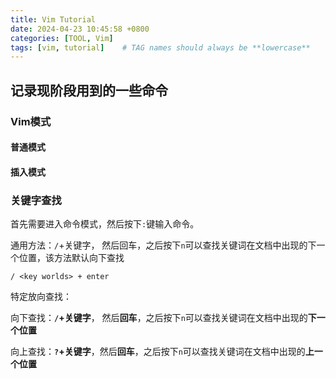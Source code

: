 ```yaml
---
title: Vim Tutorial
date: 2024-04-23 10:45:58 +0800
categories: [TOOL, Vim]
tags: [vim, tutorial]    # TAG names should always be **lowercase**
---
```


## 记录现阶段用到的一些命令

### Vim模式

#### 普通模式

#### 插入模式



### 关键字查找

首先需要进入命令模式，然后按下`:`键输入命令。

通用方法：`/`+关键字， 然后回车，之后按下`n`可以查找关键词在文档中出现的下一个位置，该方法默认向下查找

``` 
/ <key worlds> + enter
```

特定放向查找：

向下查找：**`/`+关键字**， 然后**回车**，之后按下`n`可以查找关键词在文档中出现的**下一个位置**

向上查找：**`?`+关键字**，然后**回车**，之后按下`n`可以查找关键词在文档中出现的**上一个位置**